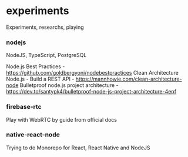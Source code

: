 # experiments
Experiments, researchs, playing

### nodejs
NodeJS, TypeScript, PostgreSQL

Node.js Best Practices - https://github.com/goldbergyoni/nodebestpractices
Clean Architecture Node.js - Build a REST API - https://mannhowie.com/clean-architecture-node
Bulletproof node.js project architecture - https://dev.to/santypk4/bulletproof-node-js-project-architecture-4epf

### firebase-rtc
Play with WebRTC by guide from official docs

### native-react-node
Trying to do Monorepo for React, React Native and NodeJS
